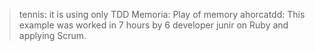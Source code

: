 > tennis: it is using only TDD
> Memoria: Play of memory
> ahorcatdd: This example was worked in 7 hours by 6 developer junir on Ruby and applying Scrum.
